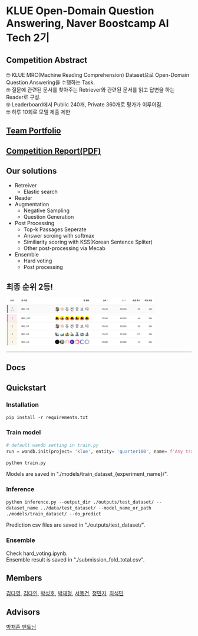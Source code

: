 # KLUE Open-Domain Question Answering, Naver Boostcamp AI Tech 2기
## Competition Abstract
🤓 KLUE MRC(Machine Reading Comprehension) Dataset으로 Open-Domain Question Answering을 수행하는 Task.  
🤓 질문에 관련된 문서를 찾아주는 Retriever와 관련된 문서를 읽고 답변을 하는 Reader로 구성.  
🤓 Leaderboard에서 Public 240개, Private 360개로 평가가 이루어짐.  
🤓 하루 10회로 모델 제출 제한

## [Team Portfolio](/)
## [Competition Report(PDF)](/)
## Our solutions
- Retreiver
  - Elastic search
- Reader
- Augmentation
  - Negative Sampling
  - Question Generation
- Post Processing
  - Top-k Passages Seperate
  - Answer scroing with softmax
  - Similiarity scoring with KSS(Korean Sentence Spliter)
  - Other post-processing via Mecab
- Ensemble
  - Hard voting
  - Post processing 

## 최종 순위 2등!
<img src="competition_results/capture.png" width="80%">

--- 
## Docs 


## Quickstart
### Installation
```
pip install -r requirements.txt
```
### Train model
```python
# default wandb setting in train.py
run = wandb.init(project= 'klue', entity= 'quarter100', name= f'Any training name')
```

```
python train.py
```
Models are saved in "./models/train_dataset_{experiment_name}/".
### Inference
```
python inference.py --output_dir ./outputs/test_dataset/ --dataset_name ../data/test_dataset/ --model_name_or_path ./models/train_dataset/ --do_predict
```
Prediction csv files are saved in "./outputs/test_dataset/".
### Ensemble
Check hard_voting.ipynb.  
Ensemble result is saved in "./submission_fold_total.csv".

## Members

[김다영](https://github.com/keemdy), [김다인](https://github.com/danny980521), [박성호](https://github.com/naem1023), [박재형](https://github.com/Jay-Ppark), [서동건](https://github.com/donggunseo), [정민지](https://github.com/minji-o-j), [최석민](https://github.com/RockMiin)

## Advisors
[박채훈 멘토님](https://github.com/ddehun)